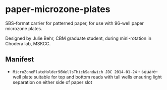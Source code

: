 paper-microzone-plates
======================

SBS-format carrier for patterned paper, for use with 96-well paper microzone plates.

Designed by Julie Behr, CBM graduate student, during mini-rotation in Chodera lab, MSKCC.

## Manifest

* `MicroZonePlateHolder96WellsThickSandwich JDC 2014-01-24` - square-well plate suitable for top and bottom reads with tall wells ensuring light separation on either side of paper slot
